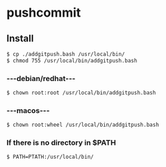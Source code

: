# pushcommit

## Install
```sh
$ cp ./addgitpush.bash /usr/local/bin/
$ chmod 755 /usr/local/bin/addgitpush.bash
```
### ---debian/redhat---
```sh
$ chown root:root /usr/local/bin/addgitpush.bash
```
### ---macos---
```sh
$ chown root:wheel /usr/local/bin/addgitpush.bash
```
### If there is no directory in $PATH
```sh
$ PATH=PTATH:/usr/local/bin/
```